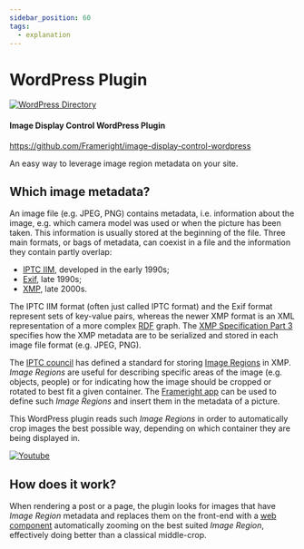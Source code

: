 ```yaml
---
sidebar_position: 60
tags:
  - explanation
---
```


# WordPress Plugin

[![WordPress Directory](https://img.shields.io/wordpress/plugin/v/image-display-control)](https://wordpress.org/plugins/image-display-control/)

<!--
WARNING: Bits of information here are duplicated in several places:
  * https://docs.frameright.io/wordpress
  * https://github.com/Frameright/image-display-control-wordpress
  * https://github.com/Frameright/image-display-control-wordpress/blob/master/readme.txt
Make sure to keep them in sync.
-->

#### Image Display Control WordPress Plugin

https://github.com/Frameright/image-display-control-wordpress

An easy way to leverage image region metadata on your site.

## Which image metadata?

An image file (e.g. JPEG, PNG) contains metadata, i.e. information about the
image, e.g. which camera model was used or when the picture has been taken.
This information is usually stored at the beginning of the file. Three main
formats, or bags of metadata, can coexist in a file and the information they
contain partly overlap:

- [IPTC IIM](https://en.wikipedia.org/wiki/IPTC_Information_Interchange_Model),
  developed in the early 1990s;
- [Exif](https://en.wikipedia.org/wiki/Exif), late 1990s;
- [XMP](https://en.wikipedia.org/wiki/Extensible_Metadata_Platform), late 2000s.

The IPTC IIM format (often just called IPTC format) and the Exif format
represent sets of key-value pairs, whereas the newer XMP format is an XML
representation of a more complex
[RDF](https://en.wikipedia.org/wiki/Resource_Description_Framework) graph. The
[XMP Specification Part 3](https://developer.adobe.com/xmp/docs/XMPSpecifications/)
specifies how the XMP metadata are to be serialized and stored in each image
file format (e.g. JPEG, PNG).

The
[IPTC council](https://en.wikipedia.org/wiki/International_Press_Telecommunications_Council)
has defined a standard for storing
[Image Regions](https://iptc.org/std/photometadata/specification/IPTC-PhotoMetadata#image-region)
in XMP. _Image Regions_ are useful for describing specific areas of the image
(e.g. objects, people) or for indicating how the image should be cropped or
rotated to best fit a given container. The
[Frameright app](https://frameright.app/) can be used to define such _Image
Regions_ and insert them in the metadata of a picture.

This WordPress plugin reads such _Image Regions_ in order to automatically crop
images the best possible way, depending on which container they are being
displayed in.

[![Youtube](https://img.youtube.com/vi/vlyoAPku_NU/0.jpg)](https://www.youtube.com/watch?v=vlyoAPku_NU 'Youtube')

## How does it work?

When rendering a post or a page, the plugin looks for images that have _Image
Region_ metadata and replaces them on the front-end with a
[web component](../web-component/README.md)
automatically zooming on the best suited _Image Region_, effectively
doing better than a classical middle-crop.
